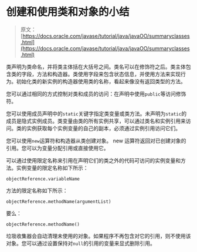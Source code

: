 # 创建和使用类和对象的小结

> 原文： [https://docs.oracle.com/javase/tutorial/java/javaOO/summaryclasses.html](https://docs.oracle.com/javase/tutorial/java/javaOO/summaryclasses.html)

类声明为类命名，并将类主体括在大括号之间。类名可以在修饰符之后。类主体包含类的字段，方法和构造器。类使用字段来包含状态信息，并使用方法来实现行为。初始化类的新实例的构造器使用类的名称，看起来像没有返回类型的方法。

您可以通过相同的方式控制对类和成员的访问：在声明中使用`public`等访问修饰符。

您可以使用成员声明中的`static`关键字指定类变量或类方法。未声明为`static`的成员是隐式实例成员。类变量由类的所有实例共享，可以通过类名和实例引用来访问。类的实例获取每个实例变量的自己的副本，必须通过实例引用访问它们。

您可以使用`new`运算符和构造器从类创建对象。 new 运算符返回对已创建对象的引用。您可以为变量分配引用或直接使用它。

可以通过使用限定名称来引用在声明它们的类之外的代码可访问的实例变量和方法。实例变量的限定名称如下所示：

```
objectReference.variableName

```

方法的限定名称如下所示：

```
objectReference.methodName(argumentList)

```

要么：

```
objectReference.methodName()

```

垃圾收集器会自动清理未使用的对象。如果程序不再包含对它的引用，则不使用该对象。您可以通过设置保持对`null`的引用的变量来显式删除引用。